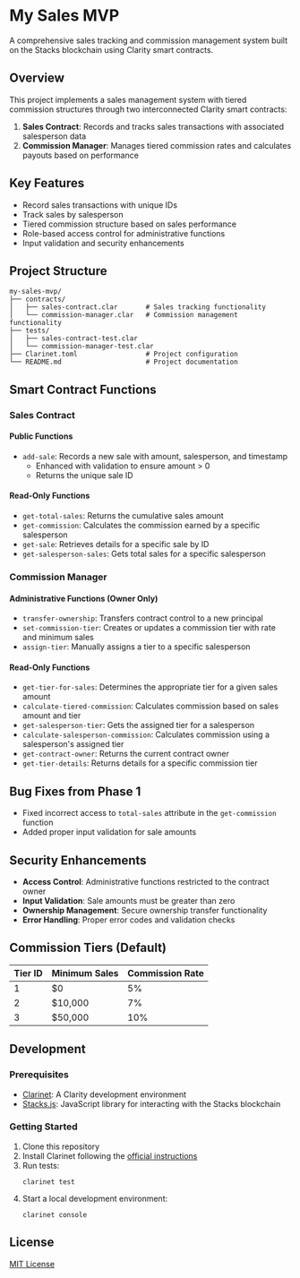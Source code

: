 # My Sales MVP

A comprehensive sales tracking and commission management system built on the Stacks blockchain using Clarity smart contracts.

## Overview

This project implements a sales management system with tiered commission structures through two interconnected Clarity smart contracts:

1. **Sales Contract**: Records and tracks sales transactions with associated salesperson data
2. **Commission Manager**: Manages tiered commission rates and calculates payouts based on performance

## Key Features

- Record sales transactions with unique IDs
- Track sales by salesperson
- Tiered commission structure based on sales performance
- Role-based access control for administrative functions
- Input validation and security enhancements

## Project Structure

```
my-sales-mvp/
├── contracts/
│   ├── sales-contract.clar       # Sales tracking functionality
│   └── commission-manager.clar   # Commission management functionality
├── tests/
│   ├── sales-contract-test.clar
│   └── commission-manager-test.clar
├── Clarinet.toml                 # Project configuration
└── README.md                     # Project documentation
```

## Smart Contract Functions

### Sales Contract

#### Public Functions
- `add-sale`: Records a new sale with amount, salesperson, and timestamp
  - Enhanced with validation to ensure amount > 0
  - Returns the unique sale ID

#### Read-Only Functions
- `get-total-sales`: Returns the cumulative sales amount
- `get-commission`: Calculates the commission earned by a specific salesperson
- `get-sale`: Retrieves details for a specific sale by ID
- `get-salesperson-sales`: Gets total sales for a specific salesperson

### Commission Manager

#### Administrative Functions (Owner Only)
- `transfer-ownership`: Transfers contract control to a new principal
- `set-commission-tier`: Creates or updates a commission tier with rate and minimum sales
- `assign-tier`: Manually assigns a tier to a specific salesperson

#### Read-Only Functions
- `get-tier-for-sales`: Determines the appropriate tier for a given sales amount
- `calculate-tiered-commission`: Calculates commission based on sales amount and tier
- `get-salesperson-tier`: Gets the assigned tier for a salesperson
- `calculate-salesperson-commission`: Calculates commission using a salesperson's assigned tier
- `get-contract-owner`: Returns the current contract owner
- `get-tier-details`: Returns details for a specific commission tier

## Bug Fixes from Phase 1

- Fixed incorrect access to `total-sales` attribute in the `get-commission` function
- Added proper input validation for sale amounts

## Security Enhancements

- **Access Control**: Administrative functions restricted to the contract owner
- **Input Validation**: Sale amounts must be greater than zero
- **Ownership Management**: Secure ownership transfer functionality
- **Error Handling**: Proper error codes and validation checks

## Commission Tiers (Default)

| Tier ID | Minimum Sales | Commission Rate |
|---------|---------------|-----------------|
| 1       | $0            | 5%              |
| 2       | $10,000       | 7%              |
| 3       | $50,000       | 10%             |

## Development

### Prerequisites

- [Clarinet](https://github.com/hirosystems/clarinet): A Clarity development environment
- [Stacks.js](https://github.com/blockstack/stacks.js): JavaScript library for interacting with the Stacks blockchain

### Getting Started

1. Clone this repository
2. Install Clarinet following the [official instructions](https://github.com/hirosystems/clarinet#installation)
3. Run tests:
   ```
   clarinet test
   ```
4. Start a local development environment:
   ```
   clarinet console
   ```

## License

[MIT License](LICENSE)
